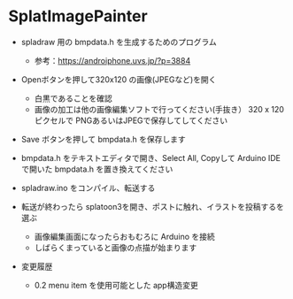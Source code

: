 #  SplatImagePainter

- spladraw 用の bmpdata.h を生成するためのプログラム
  - 参考：https://androiphone.uvs.jp/?p=3884
  
- Openボタンを押して320x120 の画像(JPEGなど)を開く
  - 白黒であることを確認
  - 画像の加工は他の画像編集ソフトで行ってください(手抜き） 320 x 120ピクセルで PNGあるいはJPEGで保存してしてください

- Save ボタンを押して bmpdata.h を保存します
- bmpdata.h をテキストエディタで開き、Select All, Copyして Arduino IDEで開いた bmpdata.h を置き換えてください
- spladraw.ino をコンパイル、転送する
- 転送が終わったら splatoon3を開き、ポストに触れ、イラストを投稿するを選ぶ
  - 画像編集画面になったらおもむろに Arduino を接続
  - しばらくまっていると画像の点描が始まります

- 変更履歴
  - 0.2 menu item を使用可能とした app構造変更
